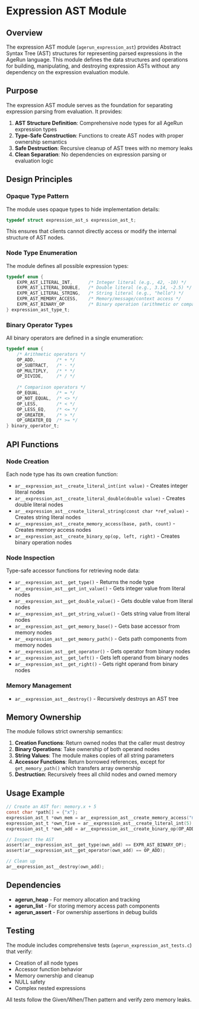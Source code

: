 # Expression AST Module

## Overview

The expression AST module (`agerun_expression_ast`) provides Abstract Syntax Tree (AST) structures for representing parsed expressions in the AgeRun language. This module defines the data structures and operations for building, manipulating, and destroying expression ASTs without any dependency on the expression evaluation module.

## Purpose

The expression AST module serves as the foundation for separating expression parsing from evaluation. It provides:

1. **AST Structure Definition**: Comprehensive node types for all AgeRun expression types
2. **Type-Safe Construction**: Functions to create AST nodes with proper ownership semantics
3. **Safe Destruction**: Recursive cleanup of AST trees with no memory leaks
4. **Clean Separation**: No dependencies on expression parsing or evaluation logic

## Design Principles

### Opaque Type Pattern

The module uses opaque types to hide implementation details:

```c
typedef struct expression_ast_s expression_ast_t;
```

This ensures that clients cannot directly access or modify the internal structure of AST nodes.

### Node Type Enumeration

The module defines all possible expression types:

```c
typedef enum {
    EXPR_AST_LITERAL_INT,      /* Integer literal (e.g., 42, -10) */
    EXPR_AST_LITERAL_DOUBLE,   /* Double literal (e.g., 3.14, -2.5) */
    EXPR_AST_LITERAL_STRING,   /* String literal (e.g., "hello") */
    EXPR_AST_MEMORY_ACCESS,    /* Memory/message/context access */
    EXPR_AST_BINARY_OP         /* Binary operation (arithmetic or comparison) */
} expression_ast_type_t;
```

### Binary Operator Types

All binary operators are defined in a single enumeration:

```c
typedef enum {
    /* Arithmetic operators */
    OP_ADD,        /* + */
    OP_SUBTRACT,   /* - */
    OP_MULTIPLY,   /* * */
    OP_DIVIDE,     /* / */
    
    /* Comparison operators */
    OP_EQUAL,      /* = */
    OP_NOT_EQUAL,  /* <> */
    OP_LESS,       /* < */
    OP_LESS_EQ,    /* <= */
    OP_GREATER,    /* > */
    OP_GREATER_EQ  /* >= */
} binary_operator_t;
```

## API Functions

### Node Creation

Each node type has its own creation function:

- `ar__expression_ast__create_literal_int(int value)` - Creates integer literal nodes
- `ar__expression_ast__create_literal_double(double value)` - Creates double literal nodes
- `ar__expression_ast__create_literal_string(const char *ref_value)` - Creates string literal nodes
- `ar__expression_ast__create_memory_access(base, path, count)` - Creates memory access nodes
- `ar__expression_ast__create_binary_op(op, left, right)` - Creates binary operation nodes

### Node Inspection

Type-safe accessor functions for retrieving node data:

- `ar__expression_ast__get_type()` - Returns the node type
- `ar__expression_ast__get_int_value()` - Gets integer value from literal nodes
- `ar__expression_ast__get_double_value()` - Gets double value from literal nodes
- `ar__expression_ast__get_string_value()` - Gets string value from literal nodes
- `ar__expression_ast__get_memory_base()` - Gets base accessor from memory nodes
- `ar__expression_ast__get_memory_path()` - Gets path components from memory nodes
- `ar__expression_ast__get_operator()` - Gets operator from binary nodes
- `ar__expression_ast__get_left()` - Gets left operand from binary nodes
- `ar__expression_ast__get_right()` - Gets right operand from binary nodes

### Memory Management

- `ar__expression_ast__destroy()` - Recursively destroys an AST tree

## Memory Ownership

The module follows strict ownership semantics:

1. **Creation Functions**: Return owned nodes that the caller must destroy
2. **Binary Operations**: Take ownership of both operand nodes
3. **String Values**: The module makes copies of all string parameters
4. **Accessor Functions**: Return borrowed references, except for `get_memory_path()` which transfers array ownership
5. **Destruction**: Recursively frees all child nodes and owned memory

## Usage Example

```c
// Create an AST for: memory.x + 5
const char *path[] = {"x"};
expression_ast_t *own_mem = ar__expression_ast__create_memory_access("memory", path, 1);
expression_ast_t *own_five = ar__expression_ast__create_literal_int(5);
expression_ast_t *own_add = ar__expression_ast__create_binary_op(OP_ADD, own_mem, own_five);

// Inspect the AST
assert(ar__expression_ast__get_type(own_add) == EXPR_AST_BINARY_OP);
assert(ar__expression_ast__get_operator(own_add) == OP_ADD);

// Clean up
ar__expression_ast__destroy(own_add);
```

## Dependencies

- **agerun_heap** - For memory allocation and tracking
- **agerun_list** - For storing memory access path components
- **agerun_assert** - For ownership assertions in debug builds

## Testing

The module includes comprehensive tests (`agerun_expression_ast_tests.c`) that verify:

- Creation of all node types
- Accessor function behavior
- Memory ownership and cleanup
- NULL safety
- Complex nested expressions

All tests follow the Given/When/Then pattern and verify zero memory leaks.